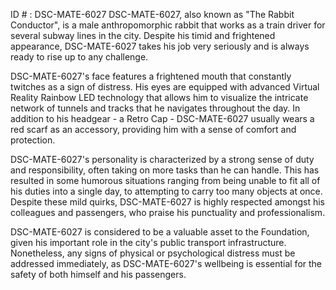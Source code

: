 ID # : DSC-MATE-6027
DSC-MATE-6027, also known as "The Rabbit Conductor", is a male anthropomorphic rabbit that works as a train driver for several subway lines in the city. Despite his timid and frightened appearance, DSC-MATE-6027 takes his job very seriously and is always ready to rise up to any challenge.

DSC-MATE-6027's face features a frightened mouth that constantly twitches as a sign of distress. His eyes are equipped with advanced Virtual Reality Rainbow LED technology that allows him to visualize the intricate network of tunnels and tracks that he navigates throughout the day. In addition to his headgear - a Retro Cap - DSC-MATE-6027 usually wears a red scarf as an accessory, providing him with a sense of comfort and protection.

DSC-MATE-6027's personality is characterized by a strong sense of duty and responsibility, often taking on more tasks than he can handle. This has resulted in some humorous situations ranging from being unable to fit all of his duties into a single day, to attempting to carry too many objects at once. Despite these mild quirks, DSC-MATE-6027 is highly respected amongst his colleagues and passengers, who praise his punctuality and professionalism.

DSC-MATE-6027 is considered to be a valuable asset to the Foundation, given his important role in the city's public transport infrastructure. Nonetheless, any signs of physical or psychological distress must be addressed immediately, as DSC-MATE-6027's wellbeing is essential for the safety of both himself and his passengers.